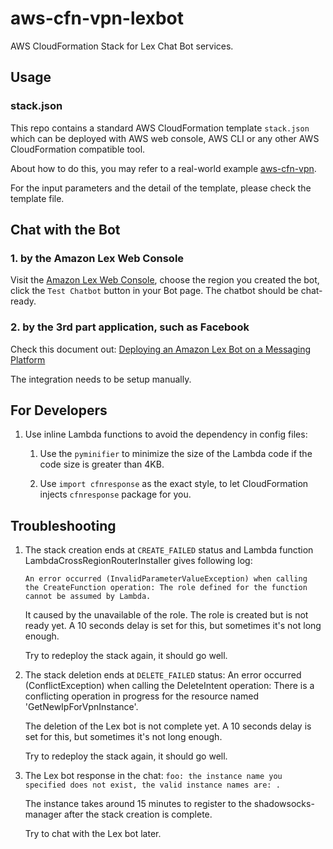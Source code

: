 # aws-cfn-vpn-lexbot

AWS CloudFormation Stack for Lex Chat Bot services.

## Usage

### stack.json

This repo contains a standard AWS CloudFormation template `stack.json`
which can be deployed with AWS web console, AWS CLI or any other AWS
CloudFormation compatible tool.

About how to do this, you may refer to a real-world example
[aws-cfn-vpn](https://github.com/alexzhangs/aws-cfn-vpn).

For the input parameters and the detail of the template, please check the template
file.

## Chat with the Bot

### 1. by the Amazon Lex Web Console

Visit the [Amazon Lex Web Console](https://console.aws.amazon.com/lex/),
choose the region you created the bot, click the `Test Chatbot` button
in your Bot page. The chatbot should be chat-ready.

### 2. by the 3rd part application, such as Facebook

Check this document out:
[Deploying an Amazon Lex Bot on a Messaging Platform](https://docs.aws.amazon.com/lex/latest/dg/example1.html)

The integration needs to be setup manually.

## For Developers

1. Use inline Lambda functions to avoid the dependency in config files:

    1. Use the `pyminifier` to minimize the size of the Lambda code if
    the code size is greater than 4KB.

    1. Use `import cfnresponse` as the exact style, to let
    CloudFormation injects `cfnresponse` package for you.

## Troubleshooting

1. The stack creation ends at `CREATE_FAILED` status and Lambda
function LambdaCrossRegionRouterInstaller gives following log:

    ```
    An error occurred (InvalidParameterValueException) when calling
    the CreateFunction operation: The role defined for the function
    cannot be assumed by Lambda.
    ```

    It caused by the unavailable of the role. The role is created but
    is not ready yet. A 10 seconds delay is set for this, but
    sometimes it's not long enough.

    Try to redeploy the stack again, it should go well.
   
1. The stack deletion ends at `DELETE_FAILED` status:  An error
occurred (ConflictException) when calling the DeleteIntent operation:
There is a conflicting operation in progress for the resource named
'GetNewIpForVpnInstance'.
   
    The deletion of the Lex bot is not complete yet. A 10 seconds
    delay is set for this, but sometimes it's not long enough.

    Try to redeploy the stack again, it should go well.
   
1. The Lex bot response in the chat: `foo: the instance name you
   specified does not exist, the valid instance names are: .`

    The instance takes around 15 minutes to register to the
    shadowsocks-manager after the stack creation is complete.

    Try to chat with the Lex bot later.
